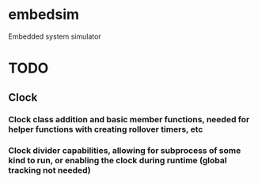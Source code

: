 # embedsim
Embedded system simulator

# TODO
## Clock
### Clock class addition and basic member functions, needed for helper functions with creating rollover timers, etc
### Clock divider capabilities, allowing for subprocess of some kind to run, or enabling the clock during runtime (global tracking not needed)